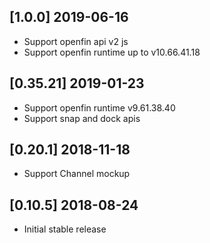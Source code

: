 ## [1.0.0] 2019-06-16
- Support openfin api v2 js
- Support openfin runtime up to v10.66.41.18
## [0.35.21] 2019-01-23
- Support openfin runtime v9.61.38.40
- Support snap and dock apis

## [0.20.1] 2018-11-18
- Support Channel mockup
## [0.10.5] 2018-08-24
- Initial stable release